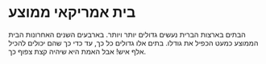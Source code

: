 # בית אמריקאי ממוצע

הבתים בארצות הברית נעשים גדולים יותר ויותר. בארבעים השנים האחרונות הבית הממוצע
כמעט הכפיל את גודלו. בתים אלו גדולים כל כך, עד כדי כך שהם יכולים להכיל אלף איש!
אבל האמת היא שיהיה קצת צפוף כך.

